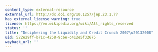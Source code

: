 ```yaml
---
content_type: external-resource
external_url: http://dx.doi.org/10.1257/jep.23.1.77
has_external_license_warning: true
license: https://en.wikipedia.org/wiki/All_rights_reserved
status: ''
title: "Deciphering the Liquidity and Credit Crunch 2007\u20132008"
uid: 522e29ff-b71c-4258-9c6e-c412e5f32675
wayback_url: ''
---
```

